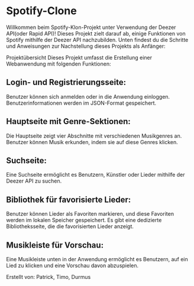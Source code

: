 # Spotify-Clone

Willkommen beim Spotify-Klon-Projekt unter Verwendung der Deezer API(oder Rapid API)! Dieses Projekt zielt darauf ab, einige Funktionen von Spotify mithilfe der Deezer API nachzubilden. Unten findest du die Schritte und Anweisungen zur Nachstellung dieses Projekts als Anfänger:

Projektübersicht
Dieses Projekt umfasst die Erstellung einer Webanwendung mit folgenden Funktionen:

## Login- und Registrierungsseite:

Benutzer können sich anmelden oder in die Anwendung einloggen. Benutzerinformationen werden im JSON-Format gespeichert.

## Hauptseite mit Genre-Sektionen:

Die Hauptseite zeigt vier Abschnitte mit verschiedenen Musikgenres an. Benutzer können Musik erkunden, indem sie auf diese Genres klicken.

## Suchseite:

Eine Suchseite ermöglicht es Benutzern, Künstler oder Lieder mithilfe der Deezer API zu suchen.

## Bibliothek für favorisierte Lieder:

Benutzer können Lieder als Favoriten markieren, und diese Favoriten werden im lokalen Speicher gespeichert. Es gibt eine dedizierte Bibliotheksseite, die die favorisierten Lieder anzeigt.

## Musikleiste für Vorschau:

Eine Musikleiste unten in der Anwendung ermöglicht es Benutzern, auf ein Lied zu klicken und eine Vorschau davon abzuspielen.

Erstellt von: Patrick, Timo, Durmus
